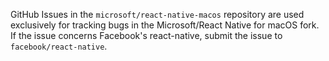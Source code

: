GitHub Issues in the `microsoft/react-native-macos` repository are used exclusively for tracking bugs in the Microsoft/React Native for macOS fork.  If the issue concerns Facebook's react-native, submit the issue to `facebook/react-native`.
